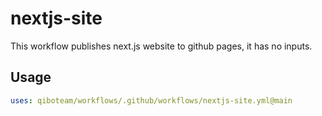 # nextjs-site

This workflow publishes next.js website to github pages, it has no inputs.

## Usage

```yaml
uses: qiboteam/workflows/.github/workflows/nextjs-site.yml@main
```
